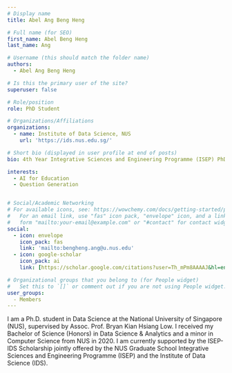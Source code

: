 ```yaml
---
# Display name
title: Abel Ang Beng Heng

# Full name (for SEO)
first_name: Abel Beng Heng
last_name: Ang

# Username (this should match the folder name)
authors:
  - Abel Ang Beng Heng

# Is this the primary user of the site?
superuser: false

# Role/position
role: PhD Student

# Organizations/Affiliations
organizations:
  - name: Institute of Data Science, NUS
    url: 'https://ids.nus.edu.sg/'

# Short bio (displayed in user profile at end of posts)
bio: 4th Year Integrative Sciences and Engineering Programme (ISEP) PhD Student

interests:
  - AI for Education
  - Question Generation


# Social/Academic Networking
# For available icons, see: https://wowchemy.com/docs/getting-started/page-builder/#icons
#   For an email link, use "fas" icon pack, "envelope" icon, and a link in the
#   form "mailto:your-email@example.com" or "#contact" for contact widget.
social:
  - icon: envelope
    icon_pack: fas
    link: 'mailto:bengheng.ang@u.nus.edu'
  - icon: google-scholar
    icon_pack: ai
    link: [https://scholar.google.com/citations?user=Th_mPm8AAAAJ&hl=en](https://www.linkedin.com/in/beng-heng/?originalSubdomain=sg)

# Organizational groups that you belong to (for People widget)
#   Set this to `[]` or comment out if you are not using People widget.
user_groups:
  - Members
---
```


I am a Ph.D. student in Data Science at the National University of Singapore (NUS), supervised by Assoc. Prof. Bryan Kian Hsiang Low. I received my Bachelor of Science (Honors) in Data Science & Analytics and a minor in Computer Science from NUS in 2020. I am currently supported by the ISEP-IDS Scholarship jointly offered by the NUS Graduate School Integrative Sciences and Engineering Programme (ISEP) and the Institute of Data Science (IDS).
